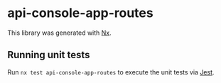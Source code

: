 # api-console-app-routes

This library was generated with [Nx](https://nx.dev).

## Running unit tests

Run `nx test api-console-app-routes` to execute the unit tests via [Jest](https://jestjs.io).
